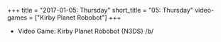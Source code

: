 +++
title = "2017-01-05: Thursday"
short_title = "05: Thursday"
video-games = ["Kirby Planet Robobot"]
+++


* Video Game: Kirby Planet Robobot {N3DS} /b/